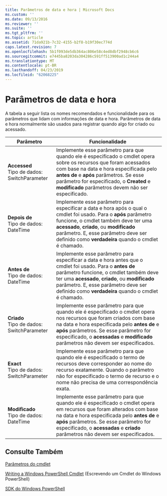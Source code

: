 ```yaml
---
title: Parâmetros de data e hora | Microsoft Docs
ms.custom: ''
ms.date: 09/13/2016
ms.reviewer: ''
ms.suite: ''
ms.tgt_pltfrm: ''
ms.topic: article
ms.assetid: 71da921b-7c32-4155-b2f8-b19f30ec774d
caps.latest.revision: 7
ms.openlocfilehash: 5b1f093de5db364ac806e58c4ed8dbf2948cb6c6
ms.sourcegitcommit: e7445ba8203da304286c591ff513900ad1c244a4
ms.translationtype: MT
ms.contentlocale: pt-BR
ms.lasthandoff: 04/23/2019
ms.locfileid: "62068225"
---
```

# <a name="date-and-time-parameters"></a>Parâmetros de data e hora

A tabela a seguir lista os nomes recomendados e funcionalidade para os parâmetros que lidam com informações de data e hora. Parâmetros de data e hora normalmente são usados para registrar quando algo for criado ou acessado.

|Parâmetro|Funcionalidade|
|---|---|
|**Accessed**<br>Tipo de dados: SwitchParameter|Implemente esse parâmetro para que quando ele é especificado o cmdlet opera sobre os recursos que foram acessados com base na data e hora especificada pelo **antes de** e **após** parâmetros. Se esse parâmetro for especificado, o **Created** e **modificado** parâmetros devem não ser especificado.|
|**Depois de**<br>Tipo de dados: DateTime|Implemente esse parâmetro para especificar a data e hora após o qual o cmdlet foi usado. Para o **após** parâmetro funcione, o cmdlet também deve ter uma **acessado**, **criado**, ou **modificado** parâmetro. E, esse parâmetro deve ser definido como **verdadeira** quando o cmdlet é chamado.|
|**Antes de**<br>Tipo de dados: DateTime|Implemente esse parâmetro para especificar a data e hora antes que o cmdlet foi usado. Para o **antes de** parâmetro funcione, o cmdlet também deve ter uma **acessado**, **criado**, ou **modificado** parâmetro. E, esse parâmetro deve ser definido como **verdadeira** quando o cmdlet é chamado.|
|**Criado**<br>Tipo de dados: SwitchParameter|Implemente esse parâmetro para que quando ele é especificado o cmdlet opera nos recursos que foram criados com base na data e hora especificada pelo **antes de** e **após** parâmetros. Se esse parâmetro for especificado, o **acessadas** e **modificado** parâmetros não devem ser especificados.|
|**Exact**<br>Tipo de dados: SwitchParameter|Implemente esse parâmetro para que quando ele é especificado o termo de recursos deve corresponder ao nome do recurso exatamente. Quando o parâmetro não for especificado o termo de recurso e o nome não precisa de uma correspondência exata.|
|**Modificado**<br>Tipo de dados: DateTime|Implemente esse parâmetro para que quando ele é especificado o cmdlet opera em recursos que foram alterados com base na data e hora especificada pelo **antes de** e **após** parâmetros. Se esse parâmetro for especificado, o **acessadas** e **criado** parâmetros não devem ser especificados.|
## <a name="see-also"></a>Consulte Também

[Parâmetros do cmdlet](./cmdlet-parameters.md)

[Writing a Windows PowerShell Cmdlet](./writing-a-windows-powershell-cmdlet.md) (Escrevendo um Cmdlet do Windows PowerShell)

[SDK do Windows PowerShell](../windows-powershell-reference.md)
